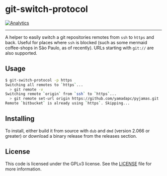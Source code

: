 git-switch-protocol
===================
[![Analytics](https://ga-beacon.appspot.com/UA-54450544-1/git-switch-protocol/README)](https://github.com/igrigorik/ga-beacon)
- - -
A helper to easily switch a git repositories remotes from `ssh` to `https` and
back. Useful for places where `ssh` is blocked (such as some mermaid
coffee-shops in São Paulo, as of recently). URLs starting with `git://` are also
supported.

## Usage
```bash
$ git-switch-protocol -p https
Switching all remotes to `https`...
  > git remote -v
Switching remote `origin` from `ssh` to `https`...
  > git remote set-url origin https://github.com/yamadapc/pyjamas.git
Remote `bitbucket` is already using `https`. Skipping...
```

## Installing

To install, either build it from source with `dub` and `dmd` (version 2.066 or
greater) or download a binary release from the releases section.

## License
This code is licensed under the GPLv3 license. See the [LICENSE](/LICENSE) file
for more information.
